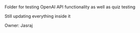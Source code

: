 Folder for testing OpenAI API functionality as well as quiz testing

Still updating everything inside it

Owner: Jasraj